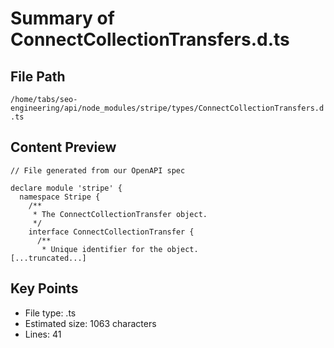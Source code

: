 # Summary of ConnectCollectionTransfers.d.ts
  
## File Path
`/home/tabs/seo-engineering/api/node_modules/stripe/types/ConnectCollectionTransfers.d.ts`

## Content Preview
```
// File generated from our OpenAPI spec

declare module 'stripe' {
  namespace Stripe {
    /**
     * The ConnectCollectionTransfer object.
     */
    interface ConnectCollectionTransfer {
      /**
       * Unique identifier for the object.
[...truncated...]
```

## Key Points
- File type: .ts
- Estimated size: 1063 characters
- Lines: 41
